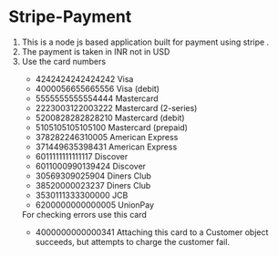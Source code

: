 # Stripe-Payment
<ol>
<li>This is a node js based application built for payment using stripe .</li>
<li>The payment is taken in INR not in USD</li>
<li>Use the card numbers </li>
<ul>
<li>4242424242424242	Visa</li>
<li>4000056655665556	Visa (debit)</li>
<li>5555555555554444	Mastercard</li>
<li>2223003122003222	Mastercard (2-series)</li>
<li>5200828282828210	Mastercard (debit)</li>
<li>5105105105105100	Mastercard (prepaid)</li>
<li>378282246310005	American Express</li>
<li>371449635398431	American Express</li>
<li>6011111111111117	Discover</li></li>
<li>6011000990139424	Discover</li>
<li>30569309025904	Diners Club</li>
<li>38520000023237	Diners Club</li>
<li>3530111333300000	JCB</li>
<li>6200000000000005	UnionPay</li>
</ul>
For checking errors use this card</li>
<ul>
<li>4000000000000341 Attaching this card to a Customer object succeeds, but attempts to charge the customer fail.</li>
</ul>
	</ol>
